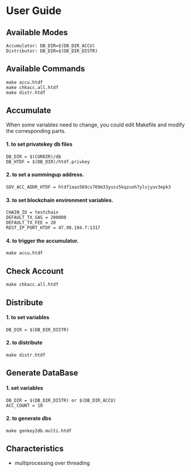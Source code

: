 # User Guide
## Available Modes
    Accumulator: DB_DIR=$(DB_DIR_ACCU)
    Distributor: DB_DIR=$(DB_DIR_DISTR)

## Available Commands
    make accu.htdf
    make chkacc.all.htdf
    make distr.htdf

## Accumulate
When some variables need to change, you could edit Makefile and modify the corresponding parts.
#### 1. to set privatekey db files
    DB_DIR = $(CURDIR)/db
    DB_HTDF = $(DB_DIR)/htdf.privkey
#### 2. to set a summingup address.
    GOV_ACC_ADDR_HTDF = htdf1aax569cs769m33yuss5kqzuxh7ylvjyuv3epk3
#### 3. to set blockchain environment variables.
    CHAIN_ID = testchain
    DEFAULT_TX_GAS = 200000
    DEFAULT_TX_FEE = 20
    REST_IP_PORT_HTDF = 47.98.194.7:1317
#### 4. to trigger the accumulator.
    make accu.htdf

## Check Account
    make chkacc.all.htdf

## Distribute
#### 1. to set variables
    DB_DIR = $(DB_DIR_DISTR)
#### 2. to distribute
    make distr.htdf

## Generate DataBase
#### 1. set variables
    DB_DIR = $(DB_DIR_DISTR) or $(DB_DIR_ACCU)
    ACC_COUNT = 10
#### 2. to generate dbs
    make genkey2db.multi.htdf

## Characteristics
   - multiprocessing over threading
